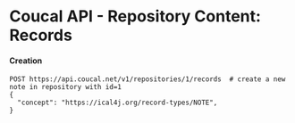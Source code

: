 # Coucal API - Repository Content: Records

#### Creation

    POST https://api.coucal.net/v1/repositories/1/records  # create a new note in repository with id=1
    {
      "concept": "https://ical4j.org/record-types/NOTE",
    }
